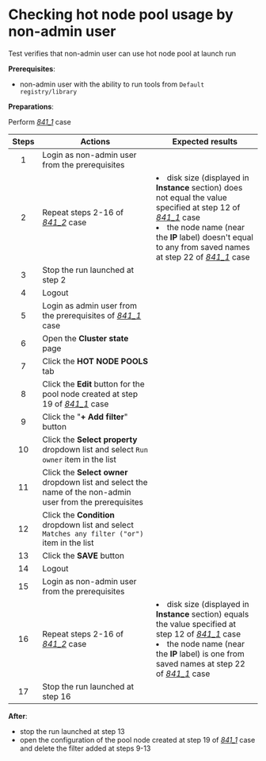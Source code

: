 # Checking hot node pool usage by non-admin user

Test verifies that non-admin user can use hot node pool at launch run

**Prerequisites**:

- non-admin user with the ability to run tools from `Default registry/library`

**Preparations**:

Perform [_841\_1_](841_1_pool_creation.md) case

| Steps | Actions | Expected results |
| :---: | --- | --- |
| 1 | Login as non-admin user from the prerequisites | |
| 2 | Repeat steps 2-16 of [_841\_2_](841_2_pool_usage.md) case | <li> disk size (displayed in **Instance** section) does not equal the value specified at step 12 of [_841\_1_](841_1_pool_creation.md) case <li> the node name (near the **IP** label) doesn't equal to any from saved names at step 22 of [_841\_1_](841_1_pool_creation.md) case |
| 3 | Stop the run launched at step 2 | |
| 4 | Logout | |
| 5 | Login as admin user from the prerequisites of [_841\_1_](841_1_pool_creation.md) case | |
| 6 | Open the **Cluster state** page | |
| 7 | Click the **HOT NODE POOLS** tab | |
| 8 | Click the **Edit** button for the pool node created at step 19 of [_841\_1_](841_1_pool_creation.md) case | |
| 9 | Click the "**+ Add filter**" button | |
| 10 | Click the **Select property** dropdown list and select `Run owner` item in the list | |
| 11 | Click the **Select owner** dropdown list and select the name of the non-admin user from the prerequisites | |
| 12 | Click the **Condition** dropdown list and select `Matches any filter ("or")` item in the list | |
| 13 | Click the **SAVE** button | |
| 14 | Logout | |
| 15 | Login as non-admin user from the prerequisites | |
| 16 | Repeat steps 2-16 of [_841\_2_](841_2_pool_usage.md) case | <li> disk size (displayed in **Instance** section) equals the value specified at step 12 of [_841\_1_](841_1_pool_creation.md) case <li> the node name (near the **IP** label) is one from saved names at step 22 of [_841\_1_](841_1_pool_creation.md) case |
| 17 | Stop the run launched at step 16 | |

**After**:

- stop the run launched at step 13
- open the configuration of the pool node created at step 19 of [_841\_1_](841_1_pool_creation.md) case and delete the filter added at steps 9-13